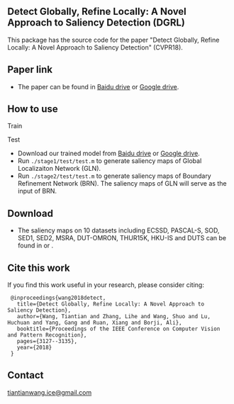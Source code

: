 
## Detect Globally, Refine Locally: A Novel Approach to Saliency Detection (DGRL)
This package has the source code for the paper "Detect Globally, Refine Locally: A Novel Approach to Saliency Detection" (CVPR18).

## Paper link
* The paper can be found in [Baidu drive](https://pan.baidu.com/s/177EfYKf48VDzflB0S7zL2w) or [Google drive](https://drive.google.com/open?id=17MyYRD5kbSFMn0bw7s5pbmWRU-R6_LiR).

## How to use
Train

Test
* Download our trained model from [Baidu drive](https://pan.baidu.com/s/1TqIsKJrRbiQUhOGq1brCDg) or [Google drive](https://drive.google.com/open?id=12uRLj3CnjkLsq4fggJPox-PXh4uuy_FG).
* Run `./stage1/test/test.m` to generate saliency maps of Global Localizaiton Network (GLN). 
* Run `./stage2/test/test.m` to generate saliency maps of Boundary Refinement Network (BRN). 
The saliency maps of GLN will serve as the input of BRN.


## Download
* The saliency maps on 10 datasets including ECSSD, PASCAL-S, SOD, SED1, SED2, MSRA, DUT-OMRON, THUR15K, HKU-IS and DUTS 
can be found in []() or []().

## Cite this work
If you find this work useful in your research, please consider citing:

     @inproceedings{wang2018detect,
       title={Detect Globally, Refine Locally: A Novel Approach to Saliency Detection},
       author={Wang, Tiantian and Zhang, Lihe and Wang, Shuo and Lu, Huchuan and Yang, Gang and Ruan, Xiang and Borji, Ali},
       booktitle={Proceedings of the IEEE Conference on Computer Vision and Pattern Recognition},
       pages={3127--3135},
       year={2018}
     }
     

## Contact
tiantianwang.ice@gmail.com




